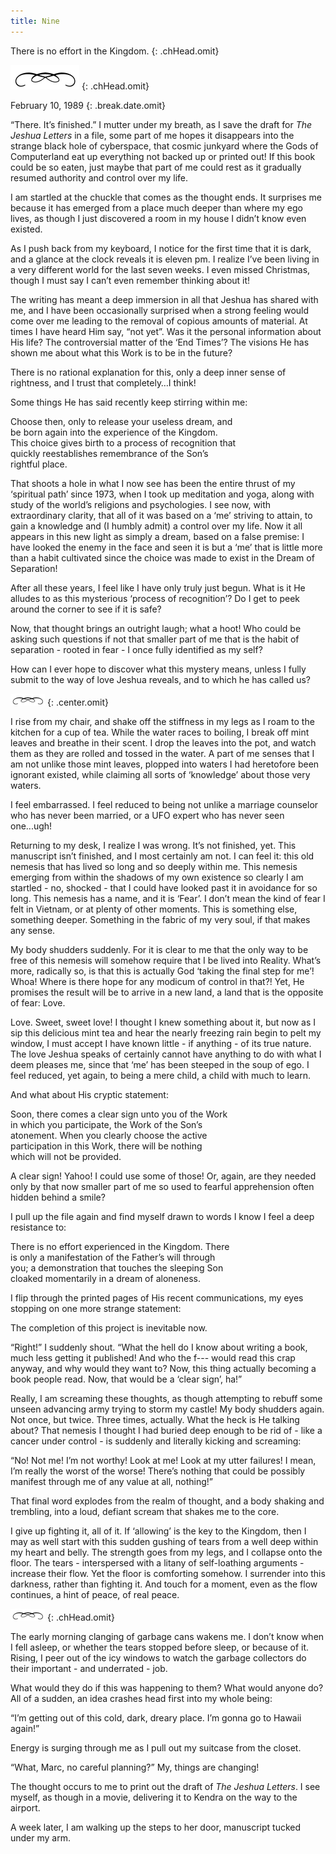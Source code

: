 ```yaml
---
title: Nine
---
```


There is no effort in the Kingdom.
{: .chHead.omit}

![line](./line2.jpg)
{: .chHead.omit}

February 10, 1989
{: .break.date.omit}

<span class="capital">“T</span>here. It’s finished.” I mutter under my
breath, as I save the draft for *The Jeshua Letters* in a file, some
part of me hopes it disappears into the strange black hole of
cyberspace, that cosmic junkyard where the Gods of Computerland eat up
everything not backed up or printed out!  If this book could be so
eaten, just maybe that part of me could rest as it gradually resumed
authority and control over my life.

I am startled at the chuckle that comes as the thought ends. It
surprises me because it has emerged from a place much deeper than where
my ego lives, as though I just discovered a room in my house I didn’t
know even existed.

As I push back from my keyboard, I notice for the first time that it is
dark, and a glance at the clock reveals it is eleven pm. I realize I’ve
been living in a very different world for the last seven weeks. I even
missed Christmas, though I must say I can’t even remember thinking about
it!

The writing has meant a deep immersion in all that Jeshua has shared
with me, and I have been occasionally surprised when a strong feeling
would come over me leading to the removal of copious amounts of
material. At times I have heard Him say, “not yet”. Was it the personal
information about His life? The controversial matter of the ‘End Times’?
The visions He has shown me about what this Work is to be in the future?

There is no rational explanation for this, only a deep inner sense of
rightness, and I trust that completely…I think!

Some things He has said recently keep stirring within me:

<div data-index="1" markdown="1" class="indent">

Choose then, only to release your useless dream, and<br/>
be born again into the experience of the Kingdom.<br/>
This choice gives birth to a process of recognition that<br/>
quickly reestablishes remembrance of the Son’s<br/>
rightful place.

</div>

That shoots a hole in what I now see has been the entire thrust of my
‘spiritual path’ since 1973, when I took up meditation and yoga, along
with study of the world’s religions and psychologies. I see now, with
extraordinary clarity, that all of it was based on a ‘me’ striving to
attain, to gain a knowledge and (I humbly admit) a control over my life.
Now it all appears in this new light as simply a dream, based on a false
premise: I have looked the enemy in the face and seen it is but a ‘me’
that is little more than a habit cultivated since the choice was made to
exist in the Dream of Separation!

After all these years, I feel like I have only truly just begun. What is
it He alludes to as this mysterious ‘process of recognition’? Do I get
to peek around the corner to see if it is safe?

Now, that thought brings an outright laugh; what a hoot! Who could be
asking such questions if not that smaller part of me that is the habit
of separation - rooted in fear - I once fully identified as my self?

How can I ever hope to discover what this mystery means, unless I fully
submit to the way of love Jeshua reveals, and to which he has called us?

![line](./line4.jpg)
{: .center.omit}

I rise from my chair, and shake off the stiffness in my legs as I roam
to the kitchen for a cup of tea. While the water races to boiling, I
break off mint leaves and breathe in their scent. I drop the leaves into
the pot, and watch them as they are rolled and tossed in the water. A
part of me senses that I am not unlike those mint leaves, plopped into
waters I had heretofore been ignorant existed, while claiming all sorts
of ‘knowledge’ about those very waters.

I feel embarrassed. I feel reduced to being not unlike a marriage
counselor who has never been married, or a UFO expert who has never seen
one...ugh!

Returning to my desk, I realize I was wrong. It’s not finished, yet.
This manuscript isn’t finished, and I most certainly am not. I can feel
it: this old nemesis that has lived so long and so deeply within me.
This nemesis emerging from within the shadows of my own existence so
clearly I am startled - no, shocked - that I could have looked past it
in avoidance for so long. This nemesis has a name, and it is ‘Fear’. I
don’t mean the kind of fear I felt in Vietnam, or at plenty of other
moments. This is something else, something deeper. Something in the
fabric of my very soul, if that makes any sense.

My body shudders suddenly. For it is clear to me that the only way to be
free of this nemesis will somehow require that I be lived into Reality.
What’s more, radically so, is that this is actually God ‘taking the
final step for me’! Whoa! Where is there hope for any modicum of control
in that?! Yet, He promises the result will be to arrive in a new land, a
land that is the opposite of fear: Love.

Love. Sweet, sweet love! I thought I knew something about it, but now as
I sip this delicious mint tea and hear the nearly freezing rain begin to
pelt my window, I must accept I have known little - if anything - of its
true nature. The love Jeshua speaks of certainly cannot have anything to
do with what I deem pleases me, since that ‘me’ has been steeped in the
soup of ego. I feel reduced, yet again, to being a mere child, a child
with much to learn.

And what about His cryptic statement:

<div markdown="1" class="indent">

Soon, there comes a clear sign unto you of the Work<br/>
in which you participate, the Work of the Son’s<br/>
atonement. When you clearly choose the active<br/>
participation in this Work, there will be nothing<br/>
which will not be provided.

</div>

A clear sign! Yahoo! I could use some of those! Or, again, are they
needed only by that now smaller part of me so used to fearful
apprehension often hidden behind a smile?

I pull up the file again and find myself drawn to words I know I feel a
deep resistance to:

<div data-index="1" markdown="1" class="indent">

There is no effort experienced in the Kingdom. There<br/>
is only a manifestation of the Father’s will through<br/>
you; a demonstration that touches the sleeping Son<br/>
cloaked momentarily in a dream of aloneness.

</div>

I flip through the printed pages of His recent communications, my eyes
stopping on one more strange statement:

<p class="center">The completion of this project is inevitable now.</p>

“Right!” I suddenly shout. “What the hell do I know about writing a
book, much less getting it published! And who the f--- would read this
crap anyway, and why would they want to? Now, this thing actually
becoming a book people read. Now, that would be a ‘clear sign’, ha!”

Really, I am screaming these thoughts, as though attempting to rebuff
some unseen advancing army trying to storm my castle! My body shudders
again. Not once, but twice. Three times, actually. What the heck is He
talking about? That nemesis I thought I had buried deep enough to be rid
of - like a cancer under control - is suddenly and literally kicking and
screaming:

“No! Not me! I’m not worthy! Look at me! Look at my utter failures! I
mean, I’m really the worst of the worse! There’s nothing that could be
possibly manifest through me of any value at all, nothing!”

That final word explodes from the realm of thought, and a body shaking
and trembling, into a loud, defiant scream that shakes me to the core.

I give up fighting it, all of it. If ‘allowing’ is the key to the
Kingdom, then I may as well start with this sudden gushing of tears from
a well deep within my heart and belly. The strength goes from my legs,
and I collapse onto the floor. The tears - interspersed with a litany of
self-loathing arguments - increase their flow. Yet the floor is
comforting somehow. I surrender into this darkness, rather than fighting
it. And touch for a moment, even as the flow continues, a hint of peace,
of real peace.

![line](./line4.jpg)
{: .chHead.omit}

The early morning clanging of garbage cans wakens me. I don’t know when
I fell asleep, or whether the tears stopped before sleep, or because of
it. Rising, I peer out of the icy windows to watch the garbage
collectors do their important - and underrated - job.

What would they do if this was happening to them? What would anyone do?
All of a sudden, an idea crashes head first into my whole being:

“I’m getting out of this cold, dark, dreary place. I’m gonna go to
Hawaii again!”

Energy is surging through me as I pull out my suitcase from the closet.

“What, Marc, no careful planning?” My, things are changing!

The thought occurs to me to print out the draft of *The Jeshua Letters*. I
see myself, as though in a movie, delivering it to Kendra on the way to
the airport.

A week later, I am walking up the steps to her door, manuscript tucked
under my arm.

